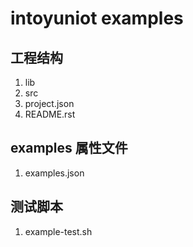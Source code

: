 # intoyuniot examples

## 工程结构
1. lib
2. src
3. project.json
4. README.rst

## examples 属性文件
1. examples.json

## 测试脚本
1. example-test.sh
